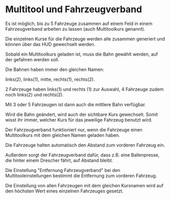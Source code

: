 # Multitool und Fahrzeugverband

  
  
Es ist möglich, bis zu 5 Fahrzeuge zusammen auf einem Feld in einem Fahrzeugverband arbeiten zu lassen (auch Multitoolkurs genannt).  
  
Die einzelnen Kurse für die Fahrzeuge werden alle zusammen generiert und können über das HUD gewechselt werden.  
  


  
  
Sobald ein Multitoolkurs geladen ist, muss die Bahn gewählt werden, auf der gefahren werden soll.  
  
Die Bahnen haben immer den gleichen Namen:  
  
links(2), links(1), mitte, rechts(1), rechts(2).  
  
2 Fahrzeuge haben links(1) und rechts (1) zur Auswahl, 4 Fahrzeuge zudem noch links(2) und rechts(2).  
  
Mit 3 oder 5 Fahrzeugen ist dann auch die mittlere Bahn verfügbar.  
  
Wird die Bahn geändert, wird auch der sichtbare Kurs gewechselt. Somit wisst ihr immer, welcher Kurs für das jeweilige Fahrzeug benutzt wird.  
  


  
  
Der Fahrzeugverband funktioniert nur, wenn die Fahrzeuge einen Multitoolkurs mit dem gleichen Namen geladen haben.  
  
Die Fahrzeuge halten automatisch den Abstand zum vorderen Fahrzeug ein.  
  
Außerdem sorgt der Fahrzeugverband dafür, dass z.B. eine Ballenpresse, die hinter einem Drescher fährt, auf Abstand bleibt.  
  


  
  
Die Einstellung "Entfernung Fahrzeugverband" bei den Multitooleinstellungen bestimmt die Entfernung zum vorderen Fahrzeug.  
  
Die Einstellung von allen Fahrzeugen mit dem gleichen Kursnamen wird auf den höchsten Wert eines einzelnen Fahrzeuges gesetzt.  
  


